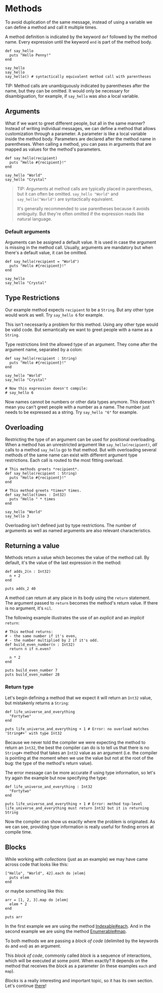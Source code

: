 # Methods

To avoid duplication of the same message, instead of using a variable we can
define a method and call it multiple times.

A method definition is indicated by the keyword `def` followed by the method name.
Every expression until the keyword `end` is part of the method body.

```crystal-play
def say_hello
  puts "Hello Penny!"
end

say_hello
say_hello
say_hello() # syntactically equivalent method call with parentheses
```

TIP:
Method calls are unambiguously indicated by parentheses after the name, but they can be omitted. It would only be
necessary for disambiguation, for example, if `say_hello` was also a local variable.

## Arguments

What if we want to greet different people, but all in the same manner?
Instead of writing individual messages, we can define a method that allows customization through a parameter.
A parameter is like a local variable inside the method body. Parameters are declared after the method name in parentheses.
When calling a method, you can pass in arguments that are mapped as values for the method's parameters.

```crystal-play
def say_hello(recipient)
  puts "Hello #{recipient}!"
end

say_hello "World"
say_hello "Crystal"
```

> TIP:
> Arguments at method calls are typically placed in parentheses, but it can often be omitted. `say_hello "World"`
> and `say_hello("World")` are syntactically equivalent.
>
> It's generally recommended to use parentheses because it avoids ambiguity. But they're often omitted if the
> expression reads like natural language.

### Default arguments

Arguments can be assigned a default value. It is used in case the argument is missing in the method call. Usually,
arguments are mandatory but when there's a default value, it can be omitted.

```crystal-play
def say_hello(recipient = "World")
  puts "Hello #{recipient}!"
end

say_hello
say_hello "Crystal"
```

## Type Restrictions

Our example method expects `recipient` to be a `String`. But any other type would work as well. Try `say_hello 6`
for example.

This isn't necessarily a problem for this method. Using any other type would be valid code.
But semantically we want to greet people with a name as a `String`.

Type restrictions limit the allowed type of an argument. They come after the argument name, separated by a colon:

```crystal-play
def say_hello(recipient : String)
  puts "Hello #{recipient}!"
end

say_hello "World"
say_hello "Crystal"

# Now this expression doesn't compile:
# say_hello 6
```

Now names cannot be numbers or other data types anymore. This doesn't mean you can't
greet people with a number as a name. The number just needs to be expressed as a string.
Try `say_hello "6"` for example.

## Overloading

Restricting the type of an argument can be used for positional overloading.
When a method has an unrestricted argument like `say_hello(recipient)`, *all* calls to a method `say_hello` go to that method.
But with overloading several methods of the same name can exist with different argument type restrictions. Each call is routed
to the most fitting overload.

```crystal-play
# This methods greets *recipient*.
def say_hello(recipient : String)
  puts "Hello #{recipient}!"
end

# This method greets *times* times.
def say_hello(times : Int32)
  puts "Hello " * times
end

say_hello "World"
say_hello 3
```

Overloading isn't defined just by type restrictions. The number of arguments as well as named arguments are also
relevant characteristics.

## Returning a value

Methods return a value which becomes the value of the method call. By default, it's the value of the last expression in the method:

```crystal-play
def adds_2(n : Int32)
  n + 2
end

puts adds_2 40
```

A method can return at any place in its body using the `return` statement. The argument passed to `return` becomes the method's return value. If there is no argument, it's `nil`.

The following example illustrates the use of an *explicit* and an *implicit* `return`:

```crystal-play
# This method returns:
# - the same number if it's even,
# - the number multiplied by 2 if it's odd.
def build_even_number(n : Int32)
  return n if n.even?

  n * 2
end

puts build_even_number 7
puts build_even_number 28
```

### Return type

Let's begin defining a method that we expect it will return an `Int32` value, but mistakenly returns a `String`:

```crystal
def life_universe_and_everything
  "Fortytwo"
end

puts life_universe_and_everything + 1 # Error: no overload matches 'String#+' with type Int32
```

Because we never told the compiler we were expecting the method to return an `Int32`, the best the compiler can do is to tell us that there is no `String#+` method that takes an `Int32` value as an argument (i.e. the compiler is pointing at the moment when we use the value but not at the root of the bug: the type of the method's return value).

The error message can be more accurate if using type information, so let's try again the example but now specifying the type:

```crystal
def life_universe_and_everything : Int32
  "Fortytwo"
end

puts life_universe_and_everything + 1 # Error: method top-level life_universe_and_everything must return Int32 but it is returning String
```

Now the compiler can show us exactly where the problem is originated. As we can see, providing type information is really useful for finding errors at compile time.

## Blocks

While working with *collections* (just as an example) we may have came across code that looks like this:

```crystal-play
["Hello", "World", 42].each do |elem|
  puts elem
end
```

or maybe something like this:

```crystal-play
arr = [1, 2, 3].map do |elem|
  elem * 2
end

puts arr
```

In the first example we are using the method [Indexable#each](https://crystal-lang.org/api/latest/Indexable.html#each%28%26%3AT-%3E%29-instance-method).
And in the second example we are using the method [Enumerable#map](https://crystal-lang.org/api/latest/Enumerable.html#map%28%26%3AT-%3EU%29%3AArray%28U%29forallU-instance-method).

To both methods we are passing a *block of code* (delimited by the keywords `do` and `end`) as an argument.

This *block of code*, commonly called *block* is a sequence of interactions, which will be executed at some point. When exactly? It depends on the method that receives the *block* as a parameter (in these examples `each` and `map`).

*Blocks* is a really interesting and important topic, so it has its own section. Let's continue [there](70_blocks.md)!
